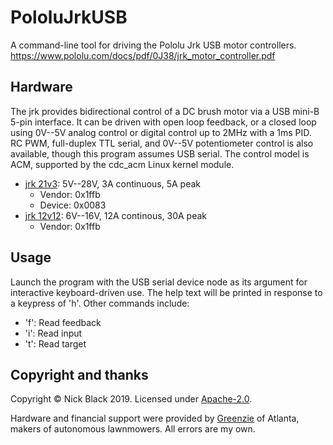 # PololuJrkUSB

A command-line tool for driving the Pololu Jrk USB motor controllers.
https://www.pololu.com/docs/pdf/0J38/jrk_motor_controller.pdf

## Hardware

The jrk provides bidirectional control of a DC brush motor via a USB mini-B
5-pin interface. It can be driven with open loop feedback, or a closed loop
using 0V--5V analog control or digital control up to 2MHz with a 1ms PID.
RC PWM, full-duplex TTL serial, and 0V--5V potentiometer control is also
available, though this program assumes USB serial. The control model is ACM,
supported by the cdc_acm Linux kernel module.

* [jrk 21v3](https://www.pololu.com/product/1392): 5V--28V, 3A continuous, 5A peak
  * Vendor: 0x1ffb
  * Device: 0x0083
* [jrk 12v12](https://www.pololu.com/product/1393): 6V--16V, 12A continous, 30A peak
  * Vendor: 0x1ffb

## Usage

Launch the program with the USB serial device node as its argument for
interactive keyboard-driven use. The help text will be printed in response to
a keypress of 'h'. Other commands include:

* 'f': Read feedback
* 'i': Read input
* 't': Read target

## Copyright and thanks

Copyright © Nick Black 2019.
Licensed under [Apache-2.0](https://www.apache.org/licenses/LICENSE-2.0).

Hardware and financial support were provided by
[Greenzie](https://www.greenzie.co/) of Atlanta, makers of autonomous
lawnmowers. All errors are my own.
